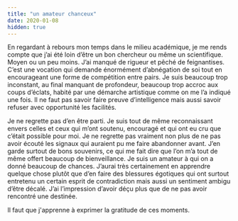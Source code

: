 ```yaml
---
title: "un amateur chanceux"
date: 2020-01-08
hidden: true
---
```


En regardant à rebours mon temps dans le milieu académique, je me rends compte que j’ai été loin d’être un bon chercheur ou même un scientifique. Moyen ou un peu moins. J’ai manqué de rigueur et pêché de feignantises. C’est une vocation qui demande énormément d’abnégation de soi tout en encourageant une forme de compétition entre pairs. Je suis beaucoup trop inconstant, au final manquant de profondeur, beaucoup trop accroc aux coups d’éclats, habité par une démarche artistique comme on me l’a indiqué une fois. Il ne faut pas savoir faire preuve d’intelligence mais aussi savoir refuser avec opportunité les facilités.

Je ne regrette pas d’en être parti. Je suis tout de même reconnaissant envers celles et ceux qui m’ont soutenu, encouragé et qui ont eu cru que c’était possible pour moi. Je ne regrette pas vraiment non plus de ne pas avoir écouté les signaux qui auraient pu me faire abandonner avant. J’en garde surtout de bons souvenirs, ce qui me fait dire que l’on m’a tout de même offert beaucoup de bienveillance. Je suis un amateur à qui on a donné beaucoup de chances. J’aurai très certainement en apprendre quelque chose plutôt que d’en faire des blessures égotiques qui ont surtout entretenu un certain esprit de contradiction mais aussi un sentiment ambigu d’être décalé. J’ai l’impression d’avoir déçu plus que de ne pas avoir rencontré une destinée.

Il faut que j'apprenne à exprimer la gratitude de ces moments.
